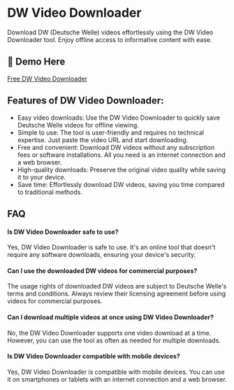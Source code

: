# DW Video Downloader
Download DW (Deutsche Welle) videos effortlessly using the DW Video Downloader tool. Enjoy offline access to informative content with ease.

## 🔗 Demo Here
[Free DW Video Downloader](https://imgpanda.com/dw-video-downloader/)

## Features of DW Video Downloader:

- Easy video downloads: Use the DW Video Downloader to quickly save Deutsche Welle videos for offline viewing.
- Simple to use: The tool is user-friendly and requires no technical expertise. Just paste the video URL and start downloading.
- Free and convenient: Download DW videos without any subscription fees or software installations. All you need is an internet connection and a web browser.
- High-quality downloads: Preserve the original video quality while saving it to your device.
- Save time: Effortlessly download DW videos, saving you time compared to traditional methods.

## FAQ

#### Is DW Video Downloader safe to use?

Yes, DW Video Downloader is safe to use. It's an online tool that doesn't require any software downloads, ensuring your device's security.

#### Can I use the downloaded DW videos for commercial purposes?

The usage rights of downloaded DW videos are subject to Deutsche Welle's terms and conditions. Always review their licensing agreement before using videos for commercial purposes.

#### Can I download multiple videos at once using DW Video Downloader?

No, the DW Video Downloader supports one video download at a time. However, you can use the tool as often as needed for multiple downloads.

#### Is DW Video Downloader compatible with mobile devices?

Yes, DW Video Downloader is compatible with mobile devices. You can use it on smartphones or tablets with an internet connection and a web browser.
